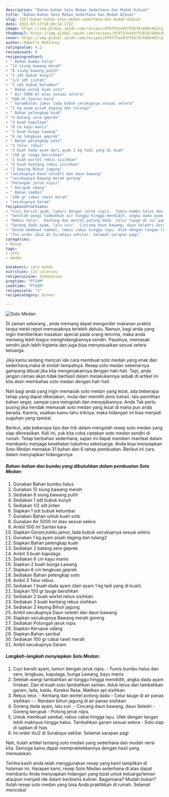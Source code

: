 ```yaml
---
description: "Bahan-bahan Soto Medan Sederhana dan Mudah Dibuat"
title: "Bahan-bahan Soto Medan Sederhana dan Mudah Dibuat"
slug: 1267-bahan-bahan-soto-medan-sederhana-dan-mudah-dibuat
date: 2021-03-17T10:00:14.172Z
image: https://img-global.cpcdn.com/recipes/df9737ee93f55b78/680x482cq70/soto-medan-foto-resep-utama.jpg
thumbnail: https://img-global.cpcdn.com/recipes/df9737ee93f55b78/680x482cq70/soto-medan-foto-resep-utama.jpg
cover: https://img-global.cpcdn.com/recipes/df9737ee93f55b78/680x482cq70/soto-medan-foto-resep-utama.jpg
author: Mabelle McKinney
ratingvalue: 4.2
reviewcount: 8
recipeingredient:
- " Bahan bumbu halus"
- "12 siung bawang merah"
- "6 siung bawang putih"
- "1 sdt bubuk kunyit"
- "1/2 sdt jinten"
- "1 sdt bubuk ketumbar"
- " Bahan untuk kuah soto"
- " Air 5000 ml atau sesuai selera"
- "500 ml Santan kara"
- " Garamkaldu jamur lada bubuk secukupnya sesuai selera"
- "1 kg ayam pisah daging dan tulang2"
- " Bahan pelengkap kuah"
- "2 batang sere geprek"
- "3 buah kapulaga"
- "6 cm kayu manis"
- "2 buah bunga Lawang"
- "6 cm lengkuas geprek"
- " Bahan pelengkap soto"
- "3 Telur rebus"
- "1 buah dada ayam dari ayam 1 kg tadi yang di kuah"
- "150 gr tauge bersihkan"
- "2 buah wortel rebus sisihkan"
- "3 buah kentang rebus sisihkan"
- "2 keping Bihun jagung"
- "secukupnya Daun seledri dan daun bawang"
- "secukupnya Bawang merah goreng"
- "Potongan jeruk nipis"
- " Kerupuk udang"
- " Bahan sambal"
- "100 gr cabai rawit merah"
- "secukupnya Garam"
recipeinstructions:
- "Cuci bersih ayam, lumuri dengan jeruk nipis.  Tumis bumbu halus dan sere, lengkuas, kapulaga, bunga Lawang, kayu manis"
- "Setelah wangi tambahkan air tunggu hingga mendidih, angka dada ayam tiriskan. Dan di kuah soto tambahkan santan. Aduk terus dan tambahkan garam, lada, kaldu. Koreksi Rasa. Matikan api sisihkan"
- "Rebus telur,  Kentang dan wortel potong dadu  Celur tauge di air panas sisihkan   Rendam bihun jagung di air panas sisihkan"
- "Goreng dada ayam, lalu suir.  Cincang daun bawang, daun Seledri Goreng kerupuk  Potong jeruk nipis."
- "Untuk membuat sambal, rebus cabai hingga layu. Ulek dengan tangan lebih maknyus hingga halus. Tambahkan garam sesuai selera  Soto siap di sajikan di hias"
- "Ini order ibu2 di Surabaya sekitar. Selamat sarapan pagi"
categories:
- Resep
tags:
- soto
- medan

katakunci: soto medan 
nutrition: 115 calories
recipecuisine: Indonesian
preptime: "PT14M"
cooktime: "PT42M"
recipeyield: "2"
recipecategory: Dinner

---
```



![Soto Medan](https://img-global.cpcdn.com/recipes/df9737ee93f55b78/680x482cq70/soto-medan-foto-resep-utama.jpg)

Di zaman  sekarang , anda memang dapat mengorder makanan praktis tanpa mesti repot memasaknya terlebih dahulu. Namun, bagi anda yang ingin memberikan masakan special pada orang tercinta, maka anda memang lebih bagus menghidangkannya sendiri. Pasalnya, memasak sendiri jauh lebih higienis dan juga bisa menyesuaikan sesuai selera keluarga.

Jika kamu sedang mencari ide cara membuat soto medan yang enak dan sederhana,maka di sinilah tempatnya. Resep soto medan  sebenarnya gampang dibuat jika kita mengerjakannya dengan hati-hati. Tapi, anda jangan cemas akan tidak berhasil dalam melakukannya 
sebab di artikel ini kita akan membahas soto medan dengan hati-hati.  



Nah bagi anda yang ingin memasak soto medan yang lezat, ada beberapa tahap yang dapat dikerjakan, mulai dari memilih jenis bahan, lalu pemilihan bahan segar, sampai cara mengolah dan menyajikannya. Anda Tak perlu pusing jika hendak memasak soto medan yang lezat di mana pun anda berada. Karena, asalkan kamu  tahu triknya, maka hidangan ini bisa menjadi suguhan yang spesial.

Berikut, ada beberapa tips dan trik dalam mengolah resep soto medan yang siap dikreasikan. Kali ini, yuk kita coba ciptakan soto medan sendiri di rumah. Tetap berbahan sederhana, sajian ini dapat memberi manfaat dalam membantu menjaga kesehatan tubuhmu sekeluarga. Anda bisa menyiapkan Soto Medan memakai 31 bahan dan 6 tahap pembuatan. Berikut ini cara dalam menyiapkan hidangannya.

<!--inarticleads1-->

##### Bahan-bahan dan bumbu yang dibutuhkan dalam pembuatan Soto Medan:

1. Gunakan  Bahan bumbu halus
1. Gunakan 12 siung bawang merah
1. Sediakan 6 siung bawang putih
1. Sediakan 1 sdt bubuk kunyit
1. Sediakan 1/2 sdt jinten
1. Siapkan 1 sdt bubuk ketumbar
1. Gunakan  Bahan untuk kuah soto
1. Gunakan  Air 5000 ml atau sesuai selera
1. Ambil 500 ml Santan kara
1. Siapkan  Garam,kaldu jamur, lada bubuk secukupnya sesuai selera
1. Gunakan 1 kg ayam pisah daging dan tulang2
1. Siapkan  Bahan pelengkap kuah
1. Sediakan 2 batang sere geprek
1. Ambil 3 buah kapulaga
1. Sediakan 6 cm kayu manis
1. Siapkan 2 buah bunga Lawang
1. Siapkan 6 cm lengkuas geprek
1. Sediakan  Bahan pelengkap soto
1. Ambil 3 Telur rebus
1. Sediakan 1 buah dada ayam (dari ayam 1 kg tadi yang di kuah)
1. Siapkan 150 gr tauge bersihkan
1. Sediakan 2 buah wortel rebus sisihkan
1. Sediakan 3 buah kentang rebus sisihkan
1. Sediakan 2 keping Bihun jagung
1. Ambil secukupnya Daun seledri dan daun bawang
1. Siapkan secukupnya Bawang merah goreng
1. Sediakan Potongan jeruk nipis
1. Siapkan  Kerupuk udang
1. Siapkan  Bahan sambal
1. Sediakan 100 gr cabai rawit merah
1. Ambil secukupnya Garam




<!--inarticleads2-->

##### Langkah-langkah menyiapkan Soto Medan:

1. Cuci bersih ayam, lumuri dengan jeruk nipis.  - Tumis bumbu halus dan sere, lengkuas, kapulaga, bunga Lawang, kayu manis
1. Setelah wangi tambahkan air tunggu hingga mendidih, angka dada ayam tiriskan. Dan di kuah soto tambahkan santan. Aduk terus dan tambahkan garam, lada, kaldu. Koreksi Rasa. Matikan api sisihkan
1. Rebus telur,  - Kentang dan wortel potong dadu  - Celur tauge di air panas sisihkan  -  - Rendam bihun jagung di air panas sisihkan
1. Goreng dada ayam, lalu suir.  - Cincang daun bawang, daun Seledri - Goreng kerupuk  - Potong jeruk nipis.
1. Untuk membuat sambal, rebus cabai hingga layu. Ulek dengan tangan lebih maknyus hingga halus. Tambahkan garam sesuai selera  - Soto siap di sajikan di hias
1. Ini order ibu2 di Surabaya sekitar. Selamat sarapan pagi




Nah, itulah artikel tentang  soto medan  yang sederhana dan mudah versi kita. Semoga kamu dapat mempraktekkannya dengan hasil yang memuaskan. 

Terima kasih anda telah menggunakan resep yang kami tampilkan di halaman ini. Harapan kami, resep  Soto Medan sederhana di atas dapat membantu Anda menyiapkan hidangan yang lezat untuk keluarga/teman ataupun menjadi ide dalam berbisnis kuliner. Bagaimana? Mudah bukan? Itulah resep soto medan yang bisa Anda praktikkan di rumah. Selamat mencoba!

